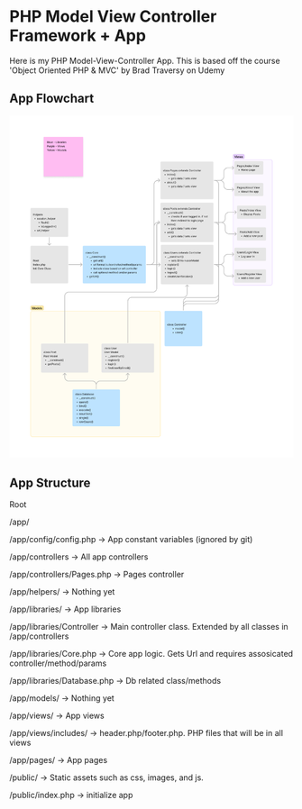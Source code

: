 # PHP Model View Controller Framework + App
Here is my PHP Model-View-Controller App. This is based off the course 'Object Oriented PHP & MVC' by Brad Traversy on Udemy

## App Flowchart
![App Flowchart](flow.png "App Flowchart")

## App Structure

Root

/app/

/app/config/config.php -> App constant variables (ignored by git)

/app/controllers -> All app controllers 

/app/controllers/Pages.php -> Pages controller

/app/helpers/ -> Nothing yet

/app/libraries/ -> App libraries

/app/libraries/Controller -> Main controller class. Extended by all classes in /app/controllers

/app/libraries/Core.php -> Core app logic. Gets Url and requires assosicated controller/method/params

/app/libraries/Database.php -> Db related class/methods

/app/models/ -> Nothing yet

/app/views/ -> App views

/app/views/includes/ -> header.php/footer.php. PHP files that will be in all views

/app/pages/ -> App pages

/public/ -> Static assets such as css, images, and js. 

/public/index.php -> initialize app

